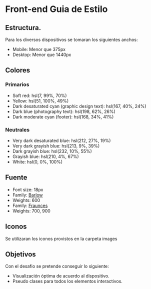 

# Front-end Guia de Estilo

## Estructura. 
Para los diversos dispositivos se tomaran los siguientes anchos:
- Mobile: Menor que 375px 
- Desktop: Menor que 1440px

## Colores

### Primarios

- Soft red: hsl(7, 99%, 70%)
- Yellow: hsl(51, 100%, 49%)
- Dark desaturated cyan (graphic design text): hsl(167, 40%, 24%)
- Dark blue (photography text): hsl(198, 62%, 26%)
- Dark moderate cyan (footer): hsl(168, 34%, 41%)

### Neutrales

- Very dark desaturated blue: hsl(212, 27%, 19%)
- Very dark grayish blue: hsl(213, 9%, 39%)
- Dark grayish blue: hsl(232, 10%, 55%)
- Grayish blue: hsl(210, 4%, 67%)
- White: hsl(0, 0%, 100%)

## Fuente

- Font size: 18px
- Family: [Barlow](https://fonts.google.com/specimen/Barlow)
- Weights: 600
- Family: [Fraunces](https://fonts.google.com/specimen/Fraunces)
- Weights: 700, 900

## Iconos

Se utilizaran los iconos provistos en la carpeta images

## Objetivos

Con el desafio se pretende conseguir lo siguiente:

- Visualización óptima de acuerdo al dispositivo.
- Pseudo clases para todos los elementos interactivos.
